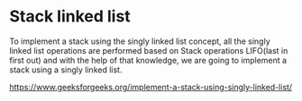 # Stack linked list

To implement a stack using the singly linked list concept, all the singly linked list operations are performed based on Stack operations LIFO(last in first out) and with the help of that knowledge, we are going to implement a stack using a singly linked list. 

https://www.geeksforgeeks.org/implement-a-stack-using-singly-linked-list/
